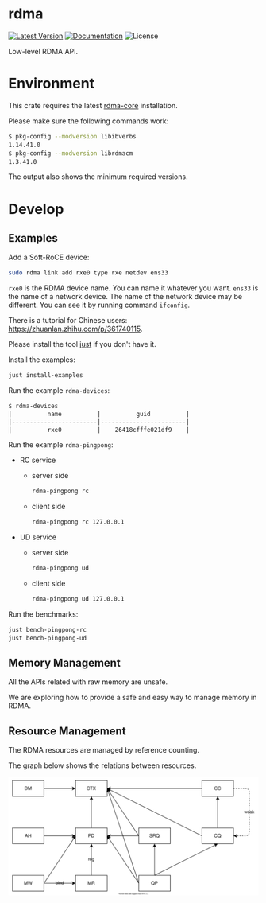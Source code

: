 # rdma

[![Latest Version]][crates.io]
[![Documentation]][docs.rs] 
![License]

Low-level RDMA API.

[crates.io]: https://crates.io/crates/rdma
[Latest Version]: https://img.shields.io/crates/v/rdma.svg
[Documentation]: https://docs.rs/rdma/badge.svg
[docs.rs]: https://docs.rs/rdma
[License]: https://img.shields.io/crates/l/rdma.svg

# Environment

This crate requires the latest [rdma-core](https://github.com/linux-rdma/rdma-core) installation.

Please make sure the following commands work:

```bash
$ pkg-config --modversion libibverbs
1.14.41.0
$ pkg-config --modversion librdmacm
1.3.41.0
```

The output also shows the minimum required versions.

# Develop

## Examples

Add a Soft-RoCE device:

```bash
sudo rdma link add rxe0 type rxe netdev ens33
```

`rxe0` is the RDMA device name. You can name it whatever you want. `ens33` is the name of a network device. The name of the network device may be different. You can see it by running command `ifconfig`. 

There is a tutorial for Chinese users: <https://zhuanlan.zhihu.com/p/361740115>.

Please install the tool [just](https://github.com/casey/just) if you don't have it.

Install the examples:

```bash
just install-examples
```

Run the example `rdma-devices`:

```
$ rdma-devices
|          name          |          guid          |
|------------------------|------------------------|
|          rxe0          |    26418cfffe021df9    |
```

Run the example `rdma-pingpong`:

+ RC service
    + server side
        ```bash
        rdma-pingpong rc
        ```
    + client side
        ```bash
        rdma-pingpong rc 127.0.0.1
        ```

+ UD service
    + server side
        ```bash
        rdma-pingpong ud
        ```
    + client side
        ```bash
        rdma-pingpong ud 127.0.0.1
        ```

Run the benchmarks:

```bash
just bench-pingpong-rc
just bench-pingpong-ud
```

## Memory Management

All the APIs related with raw memory are unsafe.

We are exploring how to provide a safe and easy way to manage memory in RDMA.

## Resource Management

The RDMA resources are managed by reference counting.

The graph below shows the relations between resources.

![docs/ref.svg](docs/ref.svg)
